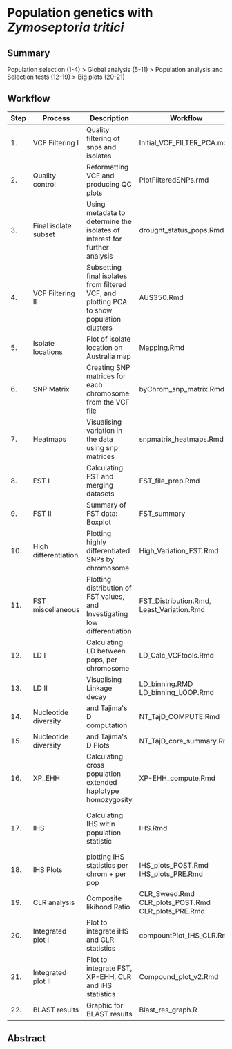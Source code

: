 # Population genetics with *Zymoseptoria tritici* 

## Summary
Population selection (1-4) > Global analysis (5-11) > Population analysis and Selection tests (12-19) > Big plots (20-21)

## Workflow 

| Step | Process | Description | Workflow | Outputs |
|------|---------|-------------|----------|---------|
|1.|VCF Filtering I|Quality filtering of snps and isolates|Initial_VCF_FILTER_PCA.md|Locally stored vcf and misc files.|
|2.|Quality control|Reformatting VCF and producing QC plots|PlotFilteredSNPs.rmd|QC images in /IMGS .|
|3.|Final isolate subset|Using metadata to determine the isolates of interest for further analysis|drought_status_pops.Rmd|data_sheets/preDsamples.txt <br> data_sheets/postDsamples.txt|
|4.|VCF Filtering II|Subsetting final isolates from filtered VCF, and plotting PCA to show population clusters|AUS350.Rmd|Locally stored final VCF (drought_pops.recode.vcf) <br>/IMGS/PCA_AUS350.pdf (static)<br>/IMGS/PCA_AUS350.html (interactive)|
|5.|Isolate locations|Plot of isolate location on Australia map|Mapping.Rmd|/IMGS/Pop_size_location.png|
|6.|SNP Matrix|Creating SNP matrices for each chromosome from the VCF file|byChrom_snp_matrix.Rmd|Locally stored matrices and loci files|
|7.|Heatmaps|Visualising variation in the data using snp matrices|snpmatrix_heatmaps.Rmd|by chromosome heatmaps in /IMGS/|
|8.|FST I|Calculating FST and merging datasets|FST_file_prep.Rmd|in /data_sheets/: <br> fst_file.csv <br> FST_SNPIndex.csv|
|9.|FST II|Summary of FST data: Boxplot|FST_summary|/IMGS/FST_summary.png|
|10.|High differentiation|Plotting highly differentiated SNPs by chromosome|High_Variation_FST.Rmd|/data_sheets/highvariation_byLOCI.txt<br> /IMGS/chr(5,6,7,16)_HighVar.png|
|11.|FST miscellaneous|Plotting distribution of FST values, and lnvestigating low differentiation|FST_Distribution.Rmd, Least_Variation.Rmd|IMAGES|
|12.|LD I|Calculating LD between pops, per chromosome|LD_Calc_VCFtools.Rmd|Locally stored .ld files|
|13.|LD II|Visualising Linkage decay|LD_binning.RMD <br> LD_binning_LOOP.Rmd|/IMGS/(POST/PRE)_avgLDdecay_chrXX.png|
|14.|Nucleotide diversity|and Tajima's D computation|NT_TajD_COMPUTE.Rmd|/IMGS/diversity_plots.png|
|15.|Nucleotide diversity|and Tajima's D Plots|NT_TajD_core_summary.Rmd|/IMGS/ND_TajD_boxplot.png|
|16.|XP_EHH|Calculating cross population extended haplotype homozygosity|XP-EHH_compute.Rmd|/data_sheets/XPEHH_na.rm.csv|
|17.|IHS|Calculating IHS witin population statistic|IHS.Rmd|in /data_sheets/ <br> ISH_Pre.csv <br> IHS_Frequency_Pre.csv<br>ISH_Post.csv<br> IHS_Frequency_Post.csv|
|18.|IHS Plots|plotting IHS statistics per chrom + per pop| IHS_plots_POST.Rmd <br> IHS_plots_PRE.Rmd| in /IMGS/ <br> WG_ISH_POST.png <br> WG_ISH.PRE.png|
|19.|CLR analysis|Composite likihood Ratio|CLR_Sweed.Rmd <br>CLR_plots_POST.Rmd <br>CLR_plots_PRE.Rmd |IMGS/WG_CLR_post.png<br>IMGS/WG_CLR_pre.png|
|20.|Integrated plot I|Plot to integrate iHS and CLR statistics|compountPlot_IHS_CLR.Rmd|IMGS/compound_CLR_IHS.png| 
|21.|Integrated plot II|Plot to integrate FST, XP-EHH, CLR and iHS statistics|Compound_plot_v2.Rmd|Comound_v2.png<br> All necessary data files| 
|22.|BLAST results|Graphic for BLAST results|Blast_res_graph.R|BLAST_res.png|
## Abstract
